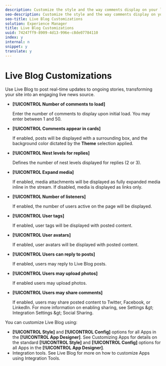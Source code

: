 ```yaml
---
description: Customize the style and the way comments display on your live blog.
seo-description: Customize the style and the way comments display on your live blog.
seo-title: Live Blog Customizations
solution: Experience Manager
title: Live Blog Customizations
uuid: 74247ff9-8909-4d13-996e-c8de07784110
index: y
internal: n
snippet: y
translate: y
---
```


# Live Blog Customizations


<a id="section_e2s_qyf_sy"></a>

Use Live Blog to post real-time updates to ongoing stories, transforming your site into an engaging live news source. 

* **[!UICONTROL  Number of comments to load]**

  Enter the number of comments to display upon initial load. You may enter between 1 and 50.

* **[!UICONTROL  Comments appear in cards]**

  If enabled, posts will be displayed with a surrounding box, and the background color dictated by the **Theme** selection applied.

* **[!UICONTROL  Nest levels for replies]**

  Defines the number of nest levels displayed for replies (2 or 3).

* **[!UICONTROL  Expand media]**

  If enabled, media attachments will be displayed as fully expanded media inline in the stream. If disabled, media is displayed as links only.

* **[!UICONTROL  Number of listeners]**

  If enabled, the number of users active on the page will be displayed.

* **[!UICONTROL  User tags]**

  If enabled, user tags will be displayed with posted content.

* **[!UICONTROL  User avatars]**

  If enabled, user avatars will be displayed with posted content.

* **[!UICONTROL  Users can reply to posts]**

  If enabled, users may reply to Live Blog posts.

* **[!UICONTROL  Users may upload photos]**

  If enabled users may upload photos.

* **[!UICONTROL  Users may share comments]**

  If enabled, users may share posted content to Twitter, Facebook, or LinkedIn. For more information on enabling sharing, see Settings &amp;gt; Integration Settings &amp;gt; Social Sharing.

You can customize Live Blog using:

* **[!UICONTROL  Style]** and **[!UICONTROL  Config]** options for all Apps in the **[!UICONTROL  App Designer]**. See Customizing Apps for details on the standard **[!UICONTROL  Style]** and **[!UICONTROL  Config]** options for all Apps in the **[!UICONTROL  App Designer]**.
* Integration tools. See Live Blog for more on how to customize Apps using Integration Tools.
